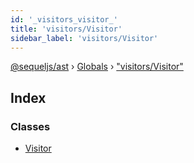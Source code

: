 ```yaml
---
id: '_visitors_visitor_'
title: 'visitors/Visitor'
sidebar_label: 'visitors/Visitor'
---
```


[@sequeljs/ast](../index.md) › [Globals](../globals.md) ›
["visitors/Visitor"](_visitors_visitor_.md)

## Index

### Classes

- [Visitor](../classes/_visitors_visitor_.visitor.md)
